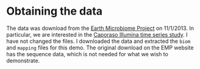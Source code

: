 Obtaining the data
=======

The data was download from the [Earth Microbiome Project](http://www.earthmicrobiome.org/) on 11/1/2013. In particular, we are interested in the [Caporaso Illumina time series study](ftp://thebeast.colorado.edu/pub/QIIME_DB_Public_Studies/study_550_split_library_seqs_and_mapping.zip). I have not changed the files. I downloaded the data and extracted the `biom` and `mapping` files for this demo. The original download on the EMP website has the sequence data, which is not needed for what we wish to demonstrate. 

